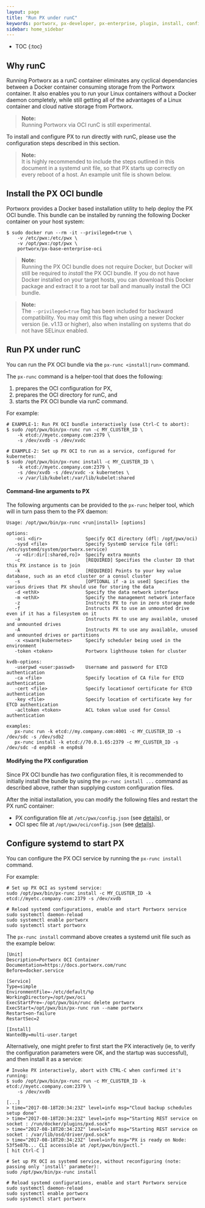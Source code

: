 ```yaml
---
layout: page
title: "Run PX under runC"
keywords: portworx, px-developer, px-enterprise, plugin, install, configure, container, storage, runc, oci
sidebar: home_sidebar
---
```


* TOC
{:toc}

## Why runC
Running Portworx as a runC container eliminates any cyclical dependancies between a Docker container consuming storage from the Portworx container.  It also enables you to run your Linux containers without a Docker daemon completely, while still getting all of the advantages of a Linux container and cloud native storage from Portworx.

>**Note:**<br/>Running Portworx via OCI runC is still experimental.

To install and configure PX to run directly with runC, please use the configuration steps described in this section.

>**Note:**<br/>It is highly recommended to include the steps outlined in this document in a systemd unit file, so that PX starts up correctly on every reboot of a host.  An example unit file is shown below.

## Install the PX OCI bundle
Portworx provides a Docker based installation utility to help deploy the PX OCI
bundle.  This bundle can be installed by running the following Docker container
on your host system:

```
$ sudo docker run --rm -it --privileged=true \
    -v /etc/pwx:/etc/pwx \
    -v /opt/pwx:/opt/pwx \
    portworx/px-base-enterprise-oci
```

>**Note:**<br/>Running the PX OCI bundle does not require Docker, but Docker will still be required to _install_ the PX OCI bundle.  If you do not have Docker installed on your target hosts, you can download this Docker package and extract it to a root tar ball and manually install the OCI bundle.

>**Note:**<br/>The `--privileged=true` flag has been included for backward compatibility.  You may omit this flag when using a newer Docker version (ie. v1.13 or higher), also when installing on systems that do not have SELinux enabled.

## Run PX under runC

You can run the PX OCI bundle via the `px-runc <install|run>` command.

The `px-runc` command is a helper-tool that does the following:

1. prepares the OCI configuration for PX,
2. prepares the OCI directory for runC, and
3. starts the PX OCI bundle via runC command.

For example:
```
# EXAMPLE-1: Run PX OCI bundle interactively (use Ctrl-C to abort):
$ sudo /opt/pwx/bin/px-runc run -c MY_CLUSTER_ID \
    -k etcd://myetc.company.com:2379 \
    -s /dev/xvdb -s /dev/xvdc

# EXAMPLE-2: Set up PX OCI to run as a service, configured for kubernetes:
$ sudo /opt/pwx/bin/px-runc install -c MY_CLUSTER_ID \
    -k etcd://myetc.company.com:2379 \
    -s /dev/xvdb -s /dev/xvdc -x kubernetes \
    -v /var/lib/kubelet:/var/lib/kubelet:shared
```

#### Command-line arguments to PX

The following arguments can be provided to the `px-runc` helper tool, which will in turn pass them to the PX daemon:

```
Usage: /opt/pwx/bin/px-runc <run|install> [options]

options:
   -oci <dir>                Specify OCI directory (dfl: /opt/pwx/oci)
   -sysd <file>              Specify SystemD service file (dfl: /etc/systemd/system/portworx.service)
   -v <dir:dir[:shared,ro]>  Specify extra mounts
   -c                        [REQUIRED] Specifies the cluster ID that this PX instance is to join
   -k                        [REQUIRED] Points to your key value database, such as an etcd cluster or a consul cluster
   -s                        [OPTIONAL if -a is used] Specifies the various drives that PX should use for storing the data
   -d <ethX>                 Specify the data network interface
   -m <ethX>                 Specify the management network interface
   -z                        Instructs PX to run in zero storage mode
   -f                        Instructs PX to use an unmounted drive even if it has a filesystem on it
   -a                        Instructs PX to use any available, unused and unmounted drives
   -A                        Instructs PX to use any available, unused and unmounted drives or partitions
   -x <swarm|kubernetes>     Specify scheduler being used in the environment
   -token <token>            Portworx lighthouse token for cluster

kvdb-options:
   -userpwd <user:passwd>    Username and password for ETCD authentication
   -ca <file>                Specify location of CA file for ETCD authentication
   -cert <file>              Specify locationof certificate for ETCD authentication
   -key <file>               Specify location of certificate key for ETCD authentication
   -acltoken <token>         ACL token value used for Consul authentication

examples:
   px-runc run -k etcd://my.company.com:4001 -c MY_CLUSTER_ID -s /dev/sdc -s /dev/sdb2
   px-runc install -k etcd://70.0.1.65:2379 -c MY_CLUSTER_ID -s /dev/sdc -d enp0s8 -m enp0s8
```

#### Modifying the PX configuration

Since PX OCI bundle has _two_ configuration files, it is recommended to initially install the bundle by using the `px-runc install ...` command as described above, rather than supplying custom configuration files.

After the initial installation, you can modify the following files and restart the PX runC container:

* PX configuration file at `/etc/pwx/config.json` (see [details](https://docs.portworx.com/control/config-json.html)), or
* OCI spec file at `/opt/pwx/oci/config.json` (see [details](https://github.com/opencontainers/runtime-spec/blob/master/spec.md)).

## Configure systemd to start PX

You can configure the PX OCI service by running the `px-runc install` command.

For example:

```
# Set up PX OCI as systemd service:
sudo /opt/pwx/bin/px-runc install -c MY_CLUSTER_ID -k etcd://myetc.company.com:2379 -s /dev/xvdb

# Reload systemd configurations, enable and start Portworx service
sudo systemctl daemon-reload
sudo systemctl enable portworx
sudo systemctl start portworx
```

The `px-runc install` command above creates a systemd unit file such as the example below:

```
[Unit]
Description=Portworx OCI Container
Documentation=https://docs.portworx.com/runc
Before=docker.service

[Service]
Type=simple
EnvironmentFile=-/etc/default/%p
WorkingDirectory=/opt/pwx/oci
ExecStartPre=-/opt/pwx/bin/runc delete portworx
ExecStart=/opt/pwx/bin/px-runc run --name portworx
Restart=on-failure
RestartSec=2

[Install]
WantedBy=multi-user.target
```

Alternatively, one might prefer to first start the PX interactively (ie, to verify the configuration parameters were OK, and the startup was successful), and then install it as a service:

```
# Invoke PX interactively, abort with CTRL-C when confirmed it's running:
$ sudo /opt/pwx/bin/px-runc run -c MY_CLUSTER_ID -k etcd://myetc.company.com:2379 \
    -s /dev/xvdb

[...]
> time="2017-08-18T20:34:23Z" level=info msg="Cloud backup schedules setup done"
> time="2017-08-18T20:34:23Z" level=info msg="Starting REST service on socket : /run/docker/plugins/pxd.sock"
> time="2017-08-18T20:34:23Z" level=info msg="Starting REST service on socket : /var/lib/osd/driver/pxd.sock"
> time="2017-08-18T20:34:23Z" level=info msg="PX is ready on Node: 53f5e87b... CLI accessible at /opt/pwx/bin/pxctl."
[ hit Ctrl-C ]

# Set up PX OCI as systemd service, without reconfiguring (note: passing only 'install' parameter):
sudo /opt/pwx/bin/px-runc install

# Reload systemd configurations, enable and start Portworx service
sudo systemctl daemon-reload
sudo systemctl enable portworx
sudo systemctl start portworx
```
